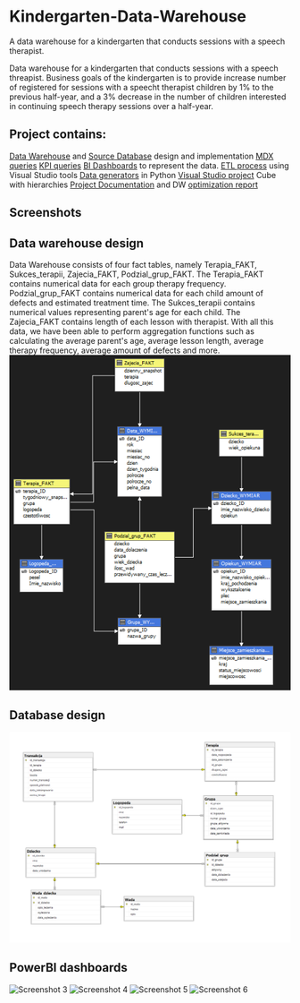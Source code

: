 # Kindergarten-Data-Warehouse
A data warehouse for a kindergarten that conducts sessions with a speech therapist.

Data warehouse for a kindergarten that conducts sessions with a speech threapist. Business goals of the kindergarten is to provide increase number of registered for sessions with a speecht therapist children by 1% to the previous half-year, and a 3% decrease in the number of children interested in continuing speech therapy sessions over a half-year.

## Project contains:
[Data Warehouse]() and [Source Database]() design and implementation
[MDX queries]()
[KPI queries]()
[BI Dashboards]() to represent the data.
[ETL process]() using Visual Studio tools
[Data generators]() in Python
[Visual Studio project]() Cube with hierarchies
[Project Documentation]() and DW [optimization report]()

## Screenshots

## Data warehouse design
Data Warehouse consists of four fact tables, namely Terapia_FAKT, Sukces_terapii, Zajecia_FAKT, Podzial_grup_FAKT. The Terapia_FAKT contains numerical data for each group therapy frequency. Podzial_grup_FAKT contains numerical data for each child amount of defects and estimated treatment time. The Sukces_terapii contains numerical values representing parent's age for each child. The Zajecia_FAKT contains length of each lesson with therapist. With all this data, we have been able to perform aggregation functions such as calculating the average parent's age, average lesson length, average therapy frequency, average amount of defects and more.
![Screenshot 1](/screens/DataWarehouseScreen.png)

## Database design
![Screenshot 2](/screens/DatabaseScreen.png)

## PowerBI dashboards
![Screenshot 3](/screens/firstDashboard)
![Screenshot 4](/screens/secondDashboard)
![Screenshot 5](/screens/thirdDashboard)
![Screenshot 6](/screens/fourthDashboard)
